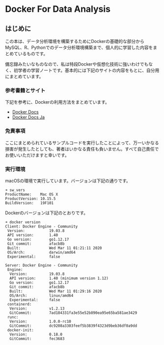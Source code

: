 # Docker For Data Analysis

## はじめに

この本は、データ分析環境を構築するためにDockerの基礎的な部分からMySQL、R、Pythonでのデータ分析環境構築まで、個人的に学習した内容をまとめているものです。

備忘録みたいなものなので、私は特段Dockerや仮想化技術に強いわけでもなく、初学者の学習ノートです。基本的には下記のサイトの内容をもとに、自分用にまとめています。

### 参考書籍とサイト

下記を参考に、Dockerの利用方法をまとめています。

* [Docker Docs](https://docs.docker.com/)
* [Docker Docs Ja](http://docs.docker.jp/index.html#)

### 免責事項

ここにまとめられているサンプルコードを実行したことによって、万一いかなる損害が発生したとしても、著者はいかなる責任も負いません。すべて自己責任でお使いいただけますと幸いです。

### 実行環境

macOSの環境で実行しています。バージョンは下記の通りです。

```text
➜ sw_vers
ProductName:	Mac OS X
ProductVersion:	10.15.5
BuildVersion:	19F101
```

Dockerのバージョンは下記のとおりです。

```text
➜ docker version
Client: Docker Engine - Community
 Version:           19.03.8
 API version:       1.40
 Go version:        go1.12.17
 Git commit:        afacb8b
 Built:             Wed Mar 11 01:21:11 2020
 OS/Arch:           darwin/amd64
 Experimental:      false

Server: Docker Engine - Community
 Engine:
  Version:          19.03.8
  API version:      1.40 (minimum version 1.12)
  Go version:       go1.12.17
  Git commit:       afacb8b
  Built:            Wed Mar 11 01:29:16 2020
  OS/Arch:          linux/amd64
  Experimental:     false
 containerd:
  Version:          v1.2.13
  GitCommit:        7ad184331fa3e55e52b890ea95e65ba581ae3429
 runc:
  Version:          1.0.0-rc10
  GitCommit:        dc9208a3303feef5b3839f4323d9beb36df0a9dd
 docker-init:
  Version:          0.18.0
  GitCommit:        fec3683
```



